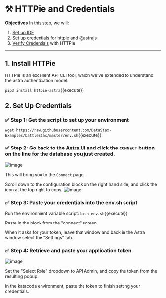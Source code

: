 # ⚒️ HTTPie and Credentials

**Objectives**
In this step, we will:
1. [Set up IDE](#1-setup-ide) 
2. [Set up credentials](#2-set-up-credentials) for httpie and @astrajs
3. [Verify Credentials](#3-verify-credentials) with HTTPie

---

## 1. Install HTTPie
HTTPie is an excellent API CLI tool, which we've extended to understand the astra authentication model.  

`pip3 install httpie-astra`{{execute}}

## 2. Set Up Credentials

### ✅ Step 1: Get the script to set up your environment

`wget https://raw.githubusercontent.com/DataStax-Examples/battlestax/master/env.sh`{{execute}}

### ✅ Step 2: Go back to the [**Astra** UI](https://astra.datastax.com) and click the **`CONNECT`** button on the line for the database you just created.

![image](https://user-images.githubusercontent.com/77410784/110701039-853ebb80-81a5-11eb-8a5f-1d6801932321.png)

This will bring you to the `Connect` page.

Scroll down to the configuration block on the right hand side, and click the icon at the top right to copy.
![image](https://user-images.githubusercontent.com/77410784/111052773-e3240b00-8412-11eb-9129-82f6433580f8.png)

### ✅ Step 3: Paste your credentials into the env.sh script

Run the environment variable script:
`bash env.sh`{{execute}}

Paste in the block from the "connect" screen.

When it asks for your token, leave that window and back in the Astra window select the "Settings" tab.

### ✅ Step 4: Retrieve and paste your application token

![image]("https://user-images.githubusercontent.com/77410784/111052843-97be2c80-8413-11eb-9ce3-17ea13014b76.png)

Set the "Select Role" dropdown to API Admin, and copy the token from the resulting popup.

In the katacoda environment, paste the token to finish setting your credentials.